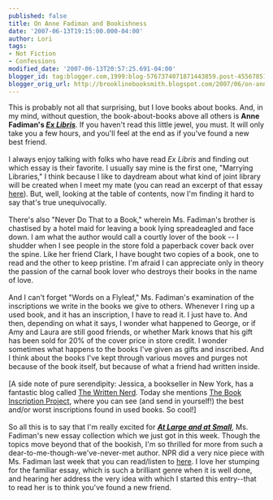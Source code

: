 ```yaml
---
published: false
title: On Anne Fadiman and Bookishness
date: '2007-06-13T19:15:00.000-04:00'
author: Lori
tags:
- Not Fiction
- Confessions
modified_date: '2007-06-13T20:57:25.691-04:00'
blogger_id: tag:blogger.com,1999:blog-5767374071871443859.post-455678510571592219
blogger_orig_url: http://brooklinebooksmith.blogspot.com/2007/06/on-anne-fadiman-and-bookishness.html
---
```


This is probably not all that surprising, but I love books about books. And, in my mind, without question, the book-about-books above all others is <strong>Anne Fadiman's <em><a href="http://brookline.booksense.com/NASApp/store/Product?s=showproduct&isbn=9780374527228">Ex Libris</a></em></strong>. If you haven't read this little jewel, you must. It will only take you a few hours, and you'll feel at the end as if you've found a new best friend.<br /><br />I always enjoy talking with folks who have read <em>Ex Libris</em> and finding out which essay is their favorite. I usually say mine is the first one, "Marrying Libraries," I think because I like to daydream about what kind of joint library will be created when I meet my mate (you can read an excerpt of that essay <a href="http://www.spiritcatchesyou.com/exlibrisexcerpt.htm">here</a>). But, well, looking at the table of contents, now I'm finding it hard to say that's true unequivocally.<br /><br />There's also "Never Do That to a Book," wherein Ms. Fadiman's brother is chastised by a hotel maid for leaving a book lying spreadeagled and face down. I am what the author would call a courtly lover of the book -- I shudder when I see people in the store fold a paperback cover back over the spine. Like her friend Clark, I have bought two copies of a book, one to read and the other to keep pristine. I'm afraid I can appreciate only in theory the passion of the carnal book lover who destroys their books in the name of love.<br /><br />And I can't forget "Words on a Flyleaf," Ms. Fadiman's examination of the inscriptions we write in the books we give to others. Whenever I ring up a used book, and it has an inscription, I have to read it. I just have to. And then, depending on what it says, I wonder what happened to George, or if Amy and Laura are still good friends, or whether Mark knows that his gift has been sold for 20% of the cover price in store credit. I wonder sometimes what happens to the books I've given as gifts and inscribed. And I think about the books I've kept through various moves and purges not because of the book itself, but because of what a friend had written inside.<br /><br />[A side note of pure serendipity: Jessica, a bookseller in New York, has a fantastic blog called <a href="http://writtennerd.blogspot.com/">The Written Nerd</a>. Today she mentions <a href="http://bookinscriptions.com/books/">The Book Inscription Project</a>, where you can see (and send in yourself!) the best and/or worst inscriptions found in used books. So cool!]<br /><br />So all this is to say that I'm really excited for <strong><em><a href="http://brookline.booksense.com/NASApp/store/Product?s=showproduct&isbn=9780374106621">At Large and at Small</a></em></strong>, Ms. Fadiman's new essay collection which we just got in this week. Though the topics move beyond that of the bookish, I'm so thrilled for more from such a dear-to-me-though-we've-never-met author. NPR did a very nice piece with Ms. Fadiman last week that you can read/listen to <a href="http://www.npr.org/templates/story/story.php?storyId=10785932">here</a>. I love her stumping for the familiar essay, which is such a brilliant genre when it is well done, and hearing her address the very idea with which I started this entry--that to read her is to think you've found a new friend.